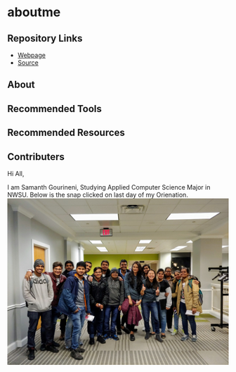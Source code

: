 # aboutme

## Repository Links

* [Webpage](https://github.com/Samanthgourineni/aboutme/edit/master/README.md)
* [Source](https://github.com/Samanthgourineni/aboutme)

## About 

## Recommended Tools

## Recommended Resources


## Contributers
Hi All,

I am Samanth Gourineni, Studying Applied Computer Science Major in NWSU. Below is the snap clicked on last day of my Orienation.
![Image](https://github.com/Samanthgourineni/aboutme/blob/master/Orientation.jpg)
